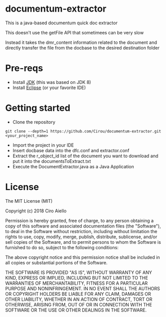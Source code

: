 # documentum-extractor

This is a java-based documentum quick doc extractor

This doesn't use the getFile API that sometimees can be very slow

Instead it takes the dmr_content information related to the document and directly transfer the file from the docbase to the desired destination folder

# Pre-reqs
- Install [JDK](https://www.oracle.com/it/java/technologies/javase/javase-jdk8-downloads.html) (this was based on JDK 8)
- Install [Eclipse](https://code.visualstudio.com/) (or your favorite IDE)

# Getting started
- Clone the repository
```
git clone --depth=1 https://github.com/Cirou/documentum-extractor.git <your_project_name>
```
- Import the project in your IDE
- Insert docbase data into the dfc.conf and extractor.conf
- Extract the r_object_id list of the document you want to download and put it into the documentsToExtract.txt
- Execute the DocumentExtractor.java as a Java Application

# License
The MIT License (MIT)

Copyright (c) 2018 Ciro Aiello

Permission is hereby granted, free of charge, to any person obtaining a copy of this software and associated documentation files (the "Software"), to deal in the Software without restriction, including without limitation the rights to use, copy, modify, merge, publish, distribute, sublicense, and/or sell copies of the Software, and to permit persons to whom the Software is furnished to do so, subject to the following conditions:

The above copyright notice and this permission notice shall be included in all copies or substantial portions of the Software.

THE SOFTWARE IS PROVIDED "AS IS", WITHOUT WARRANTY OF ANY KIND, EXPRESS OR IMPLIED, INCLUDING BUT NOT LIMITED TO THE WARRANTIES OF MERCHANTABILITY, FITNESS FOR A PARTICULAR PURPOSE AND NONINFRINGEMENT. IN NO EVENT SHALL THE AUTHORS OR COPYRIGHT HOLDERS BE LIABLE FOR ANY CLAIM, DAMAGES OR OTHER LIABILITY, WHETHER IN AN ACTION OF CONTRACT, TORT OR OTHERWISE, ARISING FROM, OUT OF OR IN CONNECTION WITH THE SOFTWARE OR THE USE OR OTHER DEALINGS IN THE SOFTWARE.
